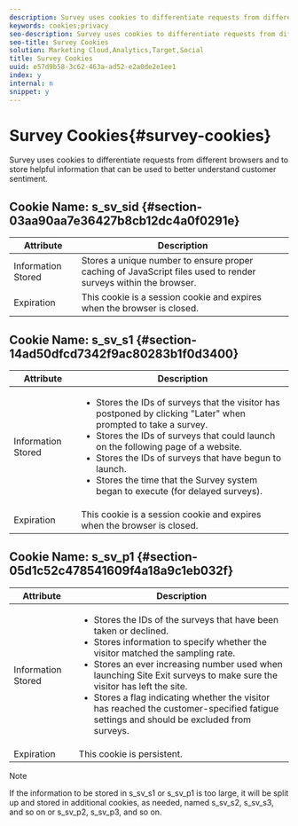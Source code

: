 ```yaml
---
description: Survey uses cookies to differentiate requests from different browsers and to store helpful information that can be used to better understand customer sentiment.
keywords: cookies;privacy
seo-description: Survey uses cookies to differentiate requests from different browsers and to store helpful information that can be used to better understand customer sentiment.
seo-title: Survey Cookies
solution: Marketing Cloud,Analytics,Target,Social
title: Survey Cookies
uuid: e57d9b58-3c62-463a-ad52-e2a0de2e1ee1
index: y
internal: n
snippet: y
---
```


# Survey Cookies{#survey-cookies}

Survey uses cookies to differentiate requests from different browsers and to store helpful information that can be used to better understand customer sentiment.

## Cookie Name: s_sv_sid {#section-03aa90aa7e36427b8cb12dc4a0f0291e}

|  Attribute  | Description  |
|---|---|
|  Information Stored  | Stores a unique number to ensure proper caching of JavaScript files used to render surveys within the browser.  |
|  Expiration  | This cookie is a session cookie and expires when the browser is closed.  |

## Cookie Name: s_sv_s1 {#section-14ad50dfcd7342f9ac80283b1f0d3400}

<table id="table_6835D64C5D464A049F576621F2BE3FAD"> 
 <thead> 
  <tr> 
   <th colname="col1" class="entry"> Attribute </th> 
   <th colname="col2" class="entry"> Description </th> 
  </tr> 
 </thead>
 <tbody> 
  <tr> 
   <td colname="col1"> Information Stored </td> 
   <td colname="col2"> <p> 
     <ul id="ul_350369AFBEFF49938026D7D25D012A88"> 
      <li id="li_EA3D03382BFA474B802D1EE2054FABDB">Stores the IDs of surveys that the visitor has postponed by clicking "Later" when prompted to take a survey. </li> 
      <li id="li_6111E8D568D64D7CBFB906046134025C"> Stores the IDs of surveys that could launch on the following page of a website. </li> 
      <li id="li_A16519F487654435B50577DA08654E70">Stores the IDs of surveys that have begun to launch. </li> 
      <li id="li_8322C91846AB4A65B277C435D61660BF">Stores the time that the Survey system began to execute (for delayed surveys). </li> 
     </ul> </p> </td> 
  </tr> 
  <tr> 
   <td colname="col1"> Expiration </td> 
   <td colname="col2"> This cookie is a session cookie and expires when the browser is closed. </td> 
  </tr> 
 </tbody> 
</table>

## Cookie Name: s_sv_p1 {#section-05d1c52c478541609f4a18a9c1eb032f}

<table id="table_8F6CC83D32D54BEE99884318AD126C98"> 
 <thead> 
  <tr> 
   <th colname="col1" class="entry"> Attribute </th> 
   <th colname="col2" class="entry"> Description </th> 
  </tr> 
 </thead>
 <tbody> 
  <tr> 
   <td colname="col1"> Information Stored </td> 
   <td colname="col2"> <p> 
     <ul id="ul_A2717AD89DA540468963E9E7FBD382D5"> 
      <li id="li_21B0165911C74BA796111E9C93142B95">Stores the IDs of the surveys that have been taken or declined. </li> 
      <li id="li_DD966285CAE7438C9E43AFC4E91569F8">Stores information to specify whether the visitor matched the sampling rate. </li> 
      <li id="li_27BD16FE78BC46C3846BFFE4DF65BCB3">Stores an ever increasing number used when launching Site Exit surveys to make sure the visitor has left the site. </li> 
      <li id="li_0C9FF8939615407BB9A0DB24C7C31CE6">Stores a flag indicating whether the visitor has reached the customer-specified fatigue settings and should be excluded from surveys. </li> 
     </ul> </p> </td> 
  </tr> 
  <tr> 
   <td colname="col1"> Expiration </td> 
   <td colname="col2"> This cookie is persistent. </td> 
  </tr> 
 </tbody> 
</table>

<a id="section_488AFFB899004968A2479B2423E6EEB7"></a>

>[!NOTE]
>
>If the information to be stored in s_sv_s1 or s_sv_p1 is too large, it will be split up and stored in additional cookies, as needed, named s_sv_s2, s_sv_s3, and so on or s_sv_p2, s_sv_p3, and so on.

